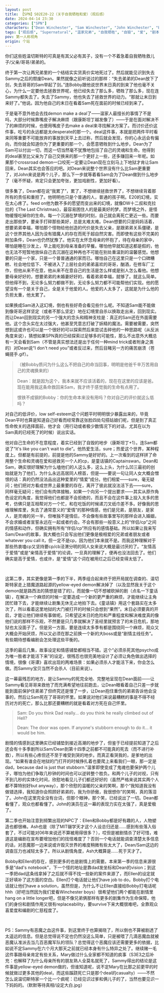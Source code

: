 ```yaml
---
layout: post
title: 【SPN】S02E20-22（关于自我牺牲和爱）（观后感）
date: 2024-04-14 23:30
categories: ["SPN"]
characters: ["Dean Winchester", "Sam Winchester", "John Winchester", "Bobby Singer"]
tags: ["观后感", "Supernatural", "温家兄弟", "自我牺牲", "自毁", "爱", "剧本"]
pov: 第一人称视角
origin: 个站
---
```


你们这些姓温切斯特的可真是有其父必有其子，没有一个不着急着自我牺牲救儿子/父亲/哥哥/弟弟的。

终于第一次让两兄弟里的一个结结实实货真价实地死过了。然后就能见识到失去Sammy之后的颓废Dean。果然就像之前听说过的那样：“失去弟弟的Dean放下了剑，失去哥哥的Sam举起了剑。”连Bobby跟他说世界末日真的到来了他也毫不关心，为什么一定要他去拯救世界呢，他已经失去了那么多，牺牲了那么多，现在连Sammy都失去了。失去了Sammy，他也失去了拯救世界的动力。“那就让末日到来好了。”他说。因为他自己的末日在看着Sam死在面前的时候已经到来了。

于是毫不意外他会去找demon make a deal了——温家人最擅长的事情了不是吗，大部分时候靠嘴皮子解决麻烦（跟康斯坦丁越发像了）——于是在面对解决不了的麻烦的时候，也便用嘴皮子去make a deal来寻找解决方案了。而讨价还价这件事，吃亏的永远都是太desperate的那一个。deal这件事，本就是把两件平时看来同等重要不可能放弃的事放到天平上去过称，然后就会发现，你的心永远会有偏向，而你就会知道你为了更重要的那一个，会愿意牺牲到什么地步。Dean为了Sam可以付出一切，而这一切当然毫不犹豫地包括了自己的灵魂和生命。他得到的deal甚至比父亲为了自己交换来的那一个更好上一些，还多赚回来一年呢。如果那个crossroad demon一口咬死一定要让Dean现在立刻马上下地狱才肯让Sam回来，Dean其实也会答应的吧。对Dean来说整个世界没有什么比Sam更重要了，对John来说是两个儿子，那么下一步就等着看Sam会为了Dean做到什么地步了（毫不怀疑，肯定只会更加夸张，更加戏剧性，更加好看）。

很多集了，Dean都在说“我累了”，累了，不想继续拯救世界了，不想继续背着那所有的责任和重担了。他明明也只是个普通的人，普通的孩子啊。E20的幻境，实在太心疼了。feed on他为数不多的愿望而变出来的幻境，就像DW十二叔和克拉拉的《The Last Christmas》，最容易困住人的是最美好的梦。而梦境之外，是怪物缓慢吃掉你的生命。每一个沉溺在梦境的时刻，自己就会离死亡更近一些。而要走出那些梦，要亲手打碎那些美好，总是太难太难。Dean想要的只是妈妈活着，想要弟弟幸福，哪怕那个怪物给他创造的代价是失去父亲，是跟弟弟关系僵硬，是这个世界其他人因为没有猎魔人的存在而死于超自然灾害。而即使有这些不完美的附加条件，Dean也仍然犹豫了。他实在太怀念母亲的怀抱了，待在母亲的家中，哪怕是睡在沙发上，早上能吃到母亲准备的早餐。哪怕他早就知道这都是假的，他也无法不短暂地放纵自己去沉溺在这种再也不可能在别处重温到的温馨感觉。他想要的只是一个家，只是一个普普通通的家而已。哪怕自己在这里只是一个口碑糟糕、社会地位低下、不被进入了上层社会的弟弟喜欢的哥哥，酗酒，在修车厂工作，但他从来不在意，他从来不在意自己的生活是怎么样或是别人怎么看他。他想要母亲好好的，想要弟弟的未婚妻好好的，看着弟弟幸福，就够了。就这么简单。但他得不到，无论多么努力都做不到，无论多么努力都不可能帮他们实现。他的愿望没有一个是关于自己，全是关于他爱的人。他爱的人太多了，这就是为什么他的负担太重，他太累了。

如果换成Sam进入这幻境，倒也有些好奇会看见些什么呢。不知道Sam能不能做到像哥哥这样坚定（或者不那么坚定）地在幻境里自杀以换取走出来，回到现实。而让Dean回到现实的另一个强大的念头和精神支柱是：真正的Sam还在外面需要他。这个念头实在太过强大，他甚至凭意志打破了妖精的魔法。需要被需要，突然想到这或许也可以是一个很好的可以探索然后来尝试击碎他的一种思路呢（从反派角度来说），猜想如果SPN真的已经探索过足够多的可能性，那么不出意外大概总有一天会看到Sam（不管是真实想法还是出于任何一种mind trick或者附身之类的）对Dean说“I don't need you”或者反过来，然后目睹另一方的痛苦崩溃（苍蝇搓手.gif）。

> （被Bobby质问为什么这么不把自己的命当回事，明明是他爸千辛万苦用自己的灵魂换来的）
>
> Dean：就是因为这个，我本来就不应该活着的，现在在这里的应该是爸。现在能用我这条命救回来Sam，我才终于感觉我的生命有点用了。
>
> 恨铁不成钢的Bobby：你的生命本来没有用吗？你对自己的评价就这么低吗？

对自己的低评价，low self-esteem这个问题平时明明很少暴露出来的，毕竟Dean平时也算是知道自己好看而经常靠这张脸四处勾搭姑娘们呢，但是到了真正性命攸关的选择面前，他才会（用行动或者极少数情况下的对话，尤其在以为Sam真的已经死了的时候）说出实话。

他对自己生命的不在意程度，着实已经到了自毁的地步（康斯坦丁+1）。连Sam都说了“it's like you can't wait to die”。他热爱生活，sure；热爱这个世界，某种程度上。但都是有前提的，前提是他的Sammy是好好的。上一次看到的这样拼了命用整个生命和灵魂在爱和拯救另一个人的cp，是童话镇的Captainswan。Dean和Sam，确实很好理解为什么嗑他们的人这么多，这么上头，为什么凹三最初的创始就是为了他们，为什么永远高居同人榜首，但是——要说一句让同人女大概会憎恨的话：真的仍然没法品出这种爱里的“情爱”成分。他们相爱——sure，毫无疑问；他们把对方看成世界上最重要的存在，离开了彼此就没法活下去——sure，同样毫无疑问；他们会有肉体接触，如果一个向另一个提出要求——其实从原作角色设定的角度，我觉得他们也都是不会拒绝的，而且不会在这件事上投入太多的思考，仿佛只是互相帮对方一个忙，和在吃饭的时候递刀叉纸巾差不多。好像我的思维理解库里，失去了通常意义的“爱情”的那种情感，他们是兄弟，是朋友，是家人，是灵魂的另一半，但唯独不是情侣，不会像有些故事里写的那样会进入婚姻，不会求婚或者宣誓永远在一起或者约会。不会有那些一般意义上的“伴侣/cp”之间的情感和动作，但确实拥有所有“伴侣/cp”所应有的感情基础。所以如果让我来写Sam/Dean的故事，我大概也只会写出他们更像是极相爱的兄弟或者朋友或者whatever you call it，但一定不是cp，因为他们本来就不是。而我这种理解对于那些热衷嗑cp又坚持要cp/cb泾渭分明的同人女来说大概是最讨厌的了。“友情高于爱情”或是“亲情高于爱情”的论调，一旦真的理解了，便再也没法回去了。他们确实是高于爱情，也或许，是“爱情”这个词在被用烂之后已经变得太低了。

<br>

这第二季，其实更像是第一季的下半，两季组合起来终于把开局就在调查的、温切斯特家走上猎魔道路起源的yellow-eyed demon解决掉了（以及显然我关于这个demon就是路西法的猜想是错了的）。而就像一切不想被砍掉的剧（点名一下童话镇），在解决一个麻烦的时候一定要造成一个新的更严重的麻烦，才能继续让主角团忙碌下去，才能继续让剧集无休无止地拍下去。《童话镇》用这个套路实在太多次了，所以看着这里地狱的大门被打开的时候只会想到“果然”。末日必须要真的开启，才能让他们继续有事做呢。只希望这末日的危险和严重程度和解决难度真的像他们说的那样不乐观，不然要是只几季就解决了圣经里就预言了的末日危机，那地狱也太没面子了。但是另一方面，要是连续太多季有都是围绕同一个麻烦，观众又大概会开始厌烦，所以又必须在那之前换一个新的大boss或是“剧情主线任务”。有些期待想看编剧会怎处理这些平衡的。

这季的最后几集，故事设定和情感铺垫都相当不错。这个“必须杀死其他psycho成为唯一胜者才能活下来”的设定，很残忍也很完美地设计了必须让角色做出选择的情境，很像《哥谭》喜欢出现的两难场景：如果必须杀人才能活下来，你会怎么做。而Sammy宝贝当然不会杀人（目前来说）。

这一幕最残忍的地方，是让Sammy的死完全地、完整地呈现在Dean面前——让Sammy看见哥哥来救他了而充满希望地往前跑去，让Dean眼看着自己只差一步就能到面前保护住弟弟了但终究还是慢了一步，让Dean抱住重伤的弟弟告诉他会没事的，然后让Sam死在了哥哥的怀里。如果说对他们来说最糟糕的事是不得不经历对方的死亡，那么比那还要糟糕的就是看着对方死在自己怀里。

> Sam: Do you think Dad really... do you think he really climbed out of Hell?
>
> Dean: The door was open. If anyone's stubborn enough to do it... it would be him.

剧情的情感到这里确实已经铺垫到接近高潮的地步了，但鉴于已经提前知道了之后还会有十多季剧所以Sam/Dean到第十四季之前都不可能真的死去（而不进行补救），所以有些心疼但还不至于难受到哭的地步。而真正看哭我的，是爹地的出现。“如果有谁会在地狱的门打开的时候挣扎着也要爬上来看我们一眼，那一定是dad，because dad is just that stubborn.”温爹即使变成了鬼魂也要保护两个儿子，哪怕为他们争取几秒钟的时间也可以逆转整个胜负。和两个儿子的对视，只有不到几秒的实体化时间，欣慰地看见儿子们都还好好的（虽然严格来说其实两个人都不算特别好but anyway），那个欣慰的温暖的父亲的笑啊，那个“我知道我没有做错选择，我知道你会照顾好弟弟的，我为你骄傲，我很想你”的笑啊，真的落泪了。John在这里完全没有台词，但那个眼神，那个笑，已经说出了一切。Dean都看懂了，观众也都看懂了。John的演员在这一幕的表现力实在太强了，真是爱极了。

第二季也开始注意到频繁出现的NPC了：Ellen和Bobby都是好有趣的人，人物塑造也都很棒。Ash也是（除了MIT辍学天才这个人设总归还是……感到有些落入俗套了，不过可能对06年来说还不算被用得很多？），哎但是被剧情杀了好可惜，难道这是编剧在宣布要增加他们的找怪难度了？否则一个电话就能调查清楚太多信息的话，对恶魔那一边来说或许毁灭世界的难度稍微有些太大了，Dean/Sam这边的调查压力也减轻太多了。所以从剧情角度，Ash大概算是……死于天才了。

Bobby和Ellen的存在，感到更多的也是剧情上的需要。本来第一季的信息来源很多是“dad's notebook”，下一个怪的地址是靠dad发坐标和Dean的vision；到这一季把dad这条线拿掉了之后就不得不找一些新的案件来源了，而Ellen的设定就正好填补了这方面的空白。Ellen打个电话就让他们have job to do，Bobby打个电话就让他们have a solution，虽然但是，为什么不让Ellen直接给Bobby打电话呢hhh（好吧当然因为我们爱看Winchester boys）很希望他们两个都能在剧情里hang on a little longer吧，但是不像兄弟俩那样有更多的剧集作为生命保障，他们的身份和剧情作用又很有replaceability，要survive下来大概很难吧，全靠观众喜爱度和编剧的仁慈程度了。

<br>

PS：Sammy有恶魔之血这件事，到这里终于也算揭晓了，所以倒也不算被剧透了太遥远的信息。但是总觉得说不定也仍然没这么简单，只是被喂了几滴恶魔血就被恶魔认准派去当几百恶魔军队的领队？总觉得这个恶魔应该还需要更多的依据，比如说不定Sammy在六个月大那天之前就已经本身有什么特异之处了。继续赌一毛这件事跟母亲肯定有些关系，Mary做过什么全家都不知道的疯事（S3E3之后补充：也解释了为什么母亲所有的朋友熟人全莫名就死了，Sammy得出的结论是这件事是yellow-eyed demon做的，但谁知道呢，说不定Mary在比那之前更早的时候就做过更多其他的deal，而这些蹊跷死亡只是那个deal的casualty）——不然怎么说温切斯特家一个比一个疯呢：已经见识过爹和俩儿子的了，当然也要见识一下妈妈的。（默默等待真相/设定大白.jpg）
